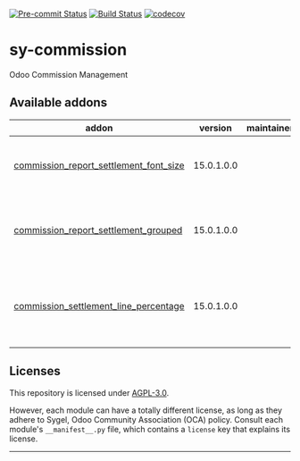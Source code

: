 
<!-- /!\ Non OCA Context : Set here the badge of your runbot / runboat instance. -->
[![Pre-commit Status](https://github.com/sygel-technology/sy-commission/actions/workflows/pre-commit.yml/badge.svg?branch=15.0)](https://github.com/sygel-technology/sy-commission/actions/workflows/pre-commit.yml?query=branch%3A15.0)
[![Build Status](https://github.com/sygel-technology/sy-commission/actions/workflows/test.yml/badge.svg?branch=15.0)](https://github.com/sygel-technology/sy-commission/actions/workflows/test.yml?query=branch%3A15.0)
[![codecov](https://codecov.io/gh/sygel-technology/sy-commission/branch/15.0/graph/badge.svg)](https://codecov.io/gh/sygel-technology/sy-commission)
<!-- /!\ Non OCA Context : Set here the badge of your translation instance. -->

<!-- /!\ do not modify above this line -->

# sy-commission

Odoo Commission Management

<!-- /!\ do not modify below this line -->

<!-- prettier-ignore-start -->

[//]: # (addons)

Available addons
----------------
addon | version | maintainers | summary
--- | --- | --- | ---
[commission_report_settlement_font_size](commission_report_settlement_font_size/) | 15.0.1.0.0 |  | Change the report settlement font size to 12px.
[commission_report_settlement_grouped](commission_report_settlement_grouped/) | 15.0.1.0.0 |  | Adds new settlement report that groups lines by invoice.
[commission_settlement_line_percentage](commission_settlement_line_percentage/) | 15.0.1.0.0 |  | Adds the computed percentage field to commission settlement lines.

[//]: # (end addons)

<!-- prettier-ignore-end -->

## Licenses

This repository is licensed under [AGPL-3.0](LICENSE).

However, each module can have a totally different license, as long as they adhere to Sygel, Odoo Community Association (OCA)
policy. Consult each module's `__manifest__.py` file, which contains a `license` key
that explains its license.

----
<!-- /!\ Non OCA Context : Set here the full description of your organization. -->
